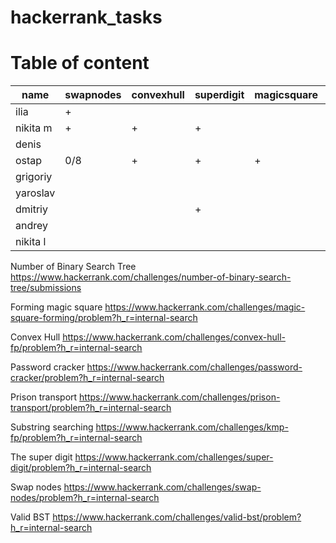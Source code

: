 # hackerrank_tasks

# Table of content
| name  | swapnodes  | convexhull | superdigit | magicsquare | numbinarysearch | passwordcracker | prisontransport | substrsear | validbst |
|---|---|---|---|---|---|---|---|---|---|
| ilia  |  + |    |    |    |    |    |    |    |    |
| nikita m  | +  | +  | +  |   | +  | 25/35  | +  | +  | +  |
| denis  |   |   |   |   |   |   |   |   |   |
| ostap  | 0/8  | +  | +  | +  | 0/8  |   | 2/8  | +  | 0/8  |
| grigoriy  |   |   |   |   |   |   |   |   |   |
| yaroslav  |   |   |   |   |   |   |   |   |   |
| dmitriy  |   |   | + |   |   |   |   |   |   |
| andrey  |   |   |   |   |   |   |   |   |   |
| nikita l  |   |   |   |   |   |   |   |   |   |

Number of Binary Search Tree
https://www.hackerrank.com/challenges/number-of-binary-search-tree/submissions

Forming magic square
https://www.hackerrank.com/challenges/magic-square-forming/problem?h_r=internal-search

Convex Hull
https://www.hackerrank.com/challenges/convex-hull-fp/problem?h_r=internal-search

Password cracker
https://www.hackerrank.com/challenges/password-cracker/problem?h_r=internal-search

Prison transport
https://www.hackerrank.com/challenges/prison-transport/problem?h_r=internal-search

Substring searching
https://www.hackerrank.com/challenges/kmp-fp/problem?h_r=internal-search

The super digit
https://www.hackerrank.com/challenges/super-digit/problem?h_r=internal-search

Swap nodes
https://www.hackerrank.com/challenges/swap-nodes/problem?h_r=internal-search

Valid BST
https://www.hackerrank.com/challenges/valid-bst/problem?h_r=internal-search